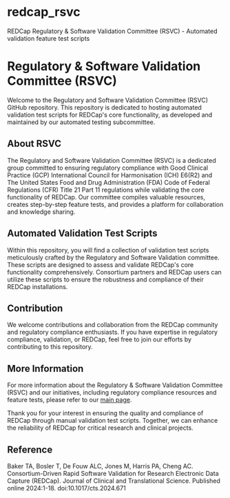 # redcap_rsvc
REDCap Regulatory &amp; Software Validation Committee (RSVC) - Automated validation feature test scripts

# Regulatory & Software Validation Committee (RSVC)

Welcome to the Regulatory and Software Validation Committee (RSVC) GitHub repository. This repository is dedicated to hosting automated validation test scripts for REDCap's core functionality, as developed and maintained by our automated testing subcommittee.

## About RSVC

The Regulatory and Software Validation Committee (RSVC) is a dedicated group committed to ensuring regulatory compliance with Good Clinical Practice (GCP) International Council for Harmonisation (ICH) E6(R2) and The United States Food and Drug Administration (FDA) Code of Federal Regulations (CFR) Title 21 Part 11 regulations while validating the core functionality of REDCap. Our committee compiles valuable resources, creates step-by-step feature tests, and provides a platform for collaboration and knowledge sharing.

## Automated Validation Test Scripts

Within this repository, you will find a collection of validation test scripts meticulously crafted by the Regulatory and Software Validation committee. These scripts are designed to assess and validate REDCap's core functionality comprehensively. Consortium partners and REDCap users can utilize these scripts to ensure the robustness and compliance of their REDCap installations.

## Contribution

We welcome contributions and collaboration from the REDCap community and regulatory compliance enthusiasts. If you have expertise in regulatory compliance, validation, or REDCap, feel free to join our efforts by contributing to this repository.

## More Information

For more information about the Regulatory & Software Validation Committee (RSVC) and our initiatives, including regulatory compliance resources and feature tests, please refer to our [main page](link-to-main-page).

Thank you for your interest in ensuring the quality and compliance of REDCap through manual validation test scripts. Together, we can enhance the reliability of REDCap for critical research and clinical projects.

## Reference

Baker TA, Bosler T, De Fouw ALC, Jones M, Harris PA, Cheng AC. Consortium-Driven Rapid Software Validation for Research Electronic Data Capture (REDCap). Journal of Clinical and Translational Science. Published online 2024:1-18. doi:10.1017/cts.2024.671

